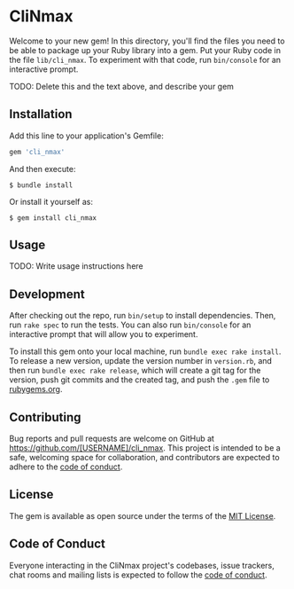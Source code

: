 # CliNmax

Welcome to your new gem! In this directory, you'll find the files you need to be able to package up your Ruby library into a gem. Put your Ruby code in the file `lib/cli_nmax`. To experiment with that code, run `bin/console` for an interactive prompt.

TODO: Delete this and the text above, and describe your gem

## Installation

Add this line to your application's Gemfile:

```ruby
gem 'cli_nmax'
```

And then execute:

    $ bundle install

Or install it yourself as:

    $ gem install cli_nmax

## Usage

TODO: Write usage instructions here

## Development

After checking out the repo, run `bin/setup` to install dependencies. Then, run `rake spec` to run the tests. You can also run `bin/console` for an interactive prompt that will allow you to experiment.

To install this gem onto your local machine, run `bundle exec rake install`. To release a new version, update the version number in `version.rb`, and then run `bundle exec rake release`, which will create a git tag for the version, push git commits and the created tag, and push the `.gem` file to [rubygems.org](https://rubygems.org).

## Contributing

Bug reports and pull requests are welcome on GitHub at https://github.com/[USERNAME]/cli_nmax. This project is intended to be a safe, welcoming space for collaboration, and contributors are expected to adhere to the [code of conduct](https://github.com/[USERNAME]/cli_nmax/blob/master/CODE_OF_CONDUCT.md).

## License

The gem is available as open source under the terms of the [MIT License](https://opensource.org/licenses/MIT).

## Code of Conduct

Everyone interacting in the CliNmax project's codebases, issue trackers, chat rooms and mailing lists is expected to follow the [code of conduct](https://github.com/[USERNAME]/cli_nmax/blob/master/CODE_OF_CONDUCT.md).
